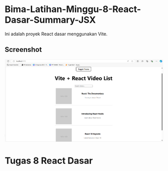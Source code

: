 # Bima-Latihan-Minggu-8-React-Dasar-Summary-JSX

Ini adalah proyek React dasar menggunakan Vite.

## Screenshot

![Tampilan Aplikasi](./ss-1.png)

# Tugas 8 React Dasar
